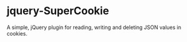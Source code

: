 jquery-SuperCookie
==================

A simple, jQuery plugin for reading, writing and deleting JSON values in cookies.